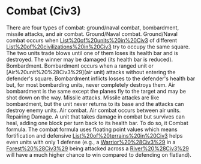 # Combat (Civ3)

There are four types of combat: ground/naval combat, bombardment, missile attacks, and air combat.
Ground/Naval combat.
Ground/Naval combat occurs when [List%20of%20units%20in%20Civ3](units) of different [List%20of%20civilizations%20in%20Civ3](civilizations) try to occupy the same square. The two units trade blows until one of them loses its health bar and is destroyed. The winner may be damaged (its health bar is reduced).
Bombardment.
Bombardment occurs when a ranged unit or [Air%20unit%20%28Civ3%29](air unit) attacks without entering the defender's square. Bombardment inflicts losses to the defender's health bar but, for most bombarding units, never completely destroys them. Air bombardment is the same except the planes fly to the target and may be shot down on the way.
Missile attacks.
Missile attacks are like bombardment, but the unit never returns to its base and the attacks can destroy enemy units.
Air combat.
Air combat occurs between air units.
Repairing Damage.
A unit that takes damage in combat but survives can heal, adding one block per turn back to its health bar. To do so, it
Combat formula.
The combat formula uses floating point values which means fortification and defensive [List%20of%20terrains%20in%20Civ3](terrain) helps even units with only 1 defense (e.g., a [Warrior%20%28Civ3%29](Warrior) in a [Forest%20%28Civ3%29](forest) being attacked across a [River%20%28Civ3%29](river) will have a much higher chance to win compared to defending on flatland).
